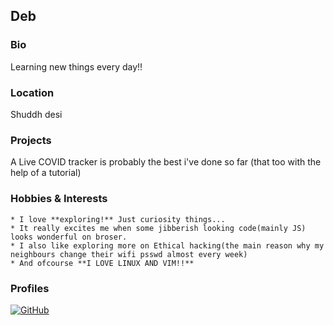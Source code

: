 ## Deb

### Bio
Learning new things every day!!

### Location
Shuddh desi

### Projects
A Live COVID tracker is probably the best i've done so far
(that too with the help of a tutorial)

### Hobbies & Interests
    * I love **exploring!** Just curiosity things...
    * It really excites me when some jibberish looking code(mainly JS) looks wonderful on broser.
    * I also like exploring more on Ethical hacking(the main reason why my neighbours change their wifi psswd almost every week)
    * And ofcourse **I LOVE LINUX AND VIM!!**


### Profiles
[![GitHub][github-img]](https://github.com/unknown1924) 
  
<!-- Don't edit the below 2 lines -->
[twitter-img]: https://i.imgur.com/wWzX9uB.png
[github-img]: https://i.imgur.com/9I6NRUm.png
